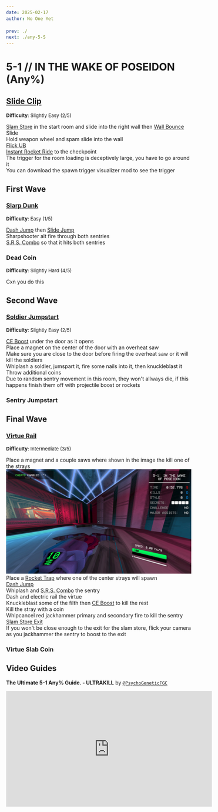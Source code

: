 ```yaml
---
date: 2025-02-17
author: No One Yet

prev: ./
next: ./any-5-S
---
```


# 5-1 // IN THE WAKE OF POSEIDON (Any%)

## [Slide Clip](https://youtu.be/hqWRdRuyvAs)
<font size="2">
    <b>Difficulty</b>: Slightly Easy (2/5)
</font>

[Slam Store](/speedrun-tech.md#slam-store) in the start room and slide into the right wall then [Wall Bounce](/speedrun-tech.md#wall-bounces) <br/>
Slide <br/>
Hold weapon wheel and spam slide into the wall <br/>
[Flick UB](/speedrun-tech.md#flick-ub) <br/>
[Instant Rocket Ride](/speedrun-tech.md#instant-rocket-ride) to the checkpoint <br/>
The trigger for the room loading is deceptively large, you have to go around it <br/>
You can download the spawn trigger visualizer mod to see the trigger <br/>


## First Wave

### [Slarp Dunk](https://youtu.be/P95VJgnMeFI)
<font size="2">
    <b>Difficulty</b>: Easy (1/5)
</font>

[Dash Jump](/speedrun-tech.md#slide-jump) then [Slide Jump](/speedrun-tech.md#slide-jump) <br/>
Sharpshooter alt fire through both sentries <br/>
[S.R.S. Combo](/speedrun-tech.md#srs-combo) so that it hits both sentries <br/>

### Dead Coin
<font size="2">
    <b>Difficulty</b>: Slightly Hard (4/5)
</font>

Cxn you do this


## Second Wave

### [Soldier Jumpstart](https://youtu.be/tN0hyc77KF4)
<font size="2">
    <b>Difficulty</b>: Slightly Easy (2/5)
</font>

[CE Boost](/speedrun-tech.md#ce-boost-core-eject-boost) under the door as it opens <br/>
Place a magnet on the center of the door with an overheat saw <br/>
Make sure you are close to the door before firing the overheat saw or it will kill the soldiers <br/> 
Whiplash a soldier, jumspart it, fire some nails into it, then knuckleblast it <br/>
Throw additional coins <br/>
Due to random sentry movement in this room, they won't allways die, if this happens finish them off with projectile boost or rockets

### Sentry Jumpstart

## Final Wave

### [Virtue Rail](9https://youtu.be/WVyW1Khrsx4)
<font size="2">
    <b>Difficulty</b>: Intermediate (3/5)
</font>

Place a magnet and a couple saws where shown in the image the kill one of the strays <br/>
![5-1 Wave 3 Saw Placement](</../images/5-1-wave3-saw-placement.jpg>)
Place a [Rocket Trap](/speedrun-tech.md#rocket-traps) where one of the center strays will spawn <br/>
[Dash Jump](/speedrun-tech.md#dash-jump) <br/>
Whiplash and [S.R.S. Combo](/speedrun-tech.md#srs-combo) the sentry <br/>
Dash and electric rail the virtue <br/>
Knuckleblast some of the filth then [CE Boost](/speedrun-tech.md#ce-boost-core-eject-boost) to kill the rest <br/>
Kill the stray with a coin <br/>
Whipcancel red jackhammer primary and secondary fire to kill the sentry <br/>
[Slam Store Exit](/speedrun-tech.md#slam-store-exit) <br/>
If you won't be close enough to the exit for the slam store, flick your camera as you jackhammer the sentry to boost to the exit

### Virtue Slab Coin

## Video Guides
<b>The Ultimate 5-1 Any% Guide. - ULTRAKILL</b> by <a href="https://www.youtube.com/@PsychoGeneticFGC/videos"><code>@PsychoGeneticFGC</code></a>
<iframe width="560" height="315" src="https://www.youtube.com/embed/hZ9erfWUM6M" frameborder="0" allow="accelerometer; autoplay; clipboard-write; encrypted-media; gyroscope; picture-in-picture" allowfullscreen></iframe>